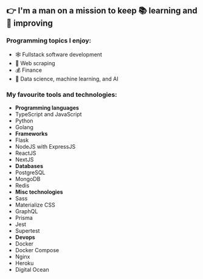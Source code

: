 ## 👉 I'm a man on a mission to keep 📚 learning and 🦾 improving

### Programming topics I enjoy:
 - 🕸️ Fullstack software development
 - 🤖 Web scraping
 - 💰 Finance
 - 🧠 Data science, machine learning, and AI

### My favourite tools and technologies:
 - **Programming languages**
  - TypeScript and JavaScript
  - Python
  - Golang
 - **Frameworks**
  - Flask
  - NodeJS with ExpressJS
  - ReactJS
  - NextJS
 - **Databases**
  - PostgreSQL
  - MongoDB
  - Redis
 - **Misc technologies**
  - Sass
  - Materialize CSS
  - GraphQL
  - Prisma
  - Jest
  - Supertest
 - **Devops**
  - Docker
  - Docker Compose
  - Nginx
  - Heroku
  - Digital Ocean
